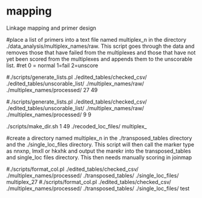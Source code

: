 mapping
=======

Linkage mapping and primer design

#place a list of primers into a text file named multiplex_n in the directory ./data_analysis/multiplex_names/raw. This script goes through the data 
and removes those that have failed from the multiplexes and those that have not yet been scored from the multiplexes and appends them to the 
unscorable list. #ret 0 = normal 1=fail  2=unscore 

#./scripts/generate_lists.pl ./edited_tables/checked_csv/ ./edited_tables/unscorable_list/ ./multiplex_names/raw/ ./multiplex_names/processed/ 27 49

#./scripts/generate_lists.pl ./edited_tables/checked_csv/ ./edited_tables/unscorable_list/ ./multiplex_names/raw/ ./multiplex_names/processed/ 9 9


./scripts/make_dir.sh 1 49 ./recoded_loc_files/ multiplex_


#create a directory named multiplex_n in the ./transposed_tables directory and the ./single_loc_files directory. This script will then call the marker
type as nnxnp, lmxll or hkxhk and output the marekr into the transposed_tables and single_loc files directory. This then needs manually scoring in joinmap

#./scripts/format_col.pl ./edited_tables/checked_csv/ ./multiplex_names/processed/ ./transposed_tables/ ./single_loc_files/ multiplex_27
#./scripts/format_col.pl ./edited_tables/checked_csv/ ./multiplex_names/processed/ ./transposed_tables/ ./single_loc_files/ test



